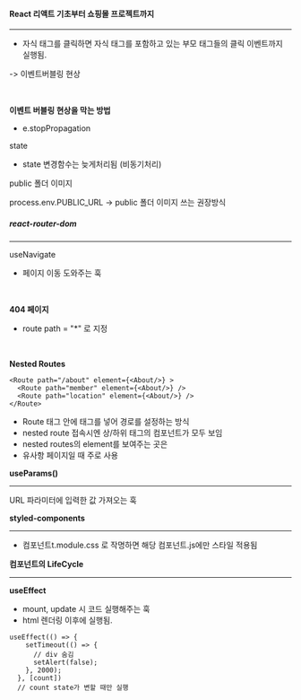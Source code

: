 #### React 리액트 기초부터 쇼핑몰 프로젝트까지

---

- 자식 태그를 클릭하면 자식 태그를 포함하고 있는 부모 태그들의 클릭 이벤트까지 실행됨.

-> 이벤트버블링 현상

<br>

**이벤트 버블링 현상을 막는 방법**

- e.stopPropagation



state

- state 변경함수는 늦게처리됨 (비동기처리)



public 폴더 이미지

process.env.PUBLIC_URL -> public 폴더 이미지 쓰는 권장방식



##### react-router-dom

---

useNavigate

- 페이지 이동 도와주는 훅

<br>

**404 페이지**

- route path = "*" 로 지정

<br>

**Nested Routes**

```react
<Route path="/about" element={<About/>} >
  <Route path="member" element={<About/>} />
  <Route path="location" element={<About/>} />
</Route>
```

- Route 태그 안에 태그를 넣어 경로를 설정하는 방식
- nested route 접속시엔 상/하위 태그의 컴포넌트가 모두 보임
- nested routes의 element를 보여주는 곳은 <Outlet>
- 유사항 페이지일 때 주로 사용



**useParams()**

---

URL 파라미터에 입력한 값 가져오는 훅



**styled-components**

---

- 컴포넌트t.module.css 로 작명하면 해당 컴포넌트.js에만 스타일 적용됨



**컴포넌트의 LifeCycle**

---

**useEffect**

- mount, update 시 코드 실행해주는 훅
- html 렌더링 이후에 실행됨.

```
useEffect(() => {
    setTimeout(() => {
      // div 숨김
      setAlert(false);
    }, 2000);
  }, [count])
  // count state가 변할 때만 실행
```













